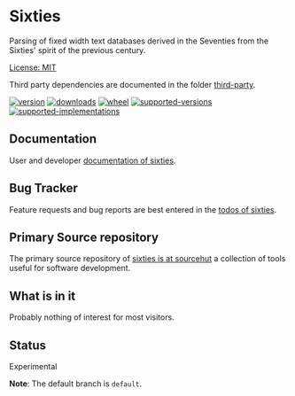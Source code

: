 # Sixties

Parsing of fixed width text databases derived in the Seventies from the Sixties' spirit of the previous century.

[License: MIT](https://git.sr.ht/~sthagen/sixties/tree/default/item/LICENSE)

Third party dependencies are documented in the folder [third-party](third-party/README.md).

[![version](https://img.shields.io/pypi/v/sixties.svg?style=flat)](https://pypi.python.org/pypi/sixties/)
[![downloads](https://pepy.tech/badge/sixties/month)](https://pepy.tech/project/sixties)
[![wheel](https://img.shields.io/pypi/wheel/sixties.svg?style=flat)](https://pypi.python.org/pypi/sixties/)
[![supported-versions](https://img.shields.io/pypi/pyversions/sixties.svg?style=flat)](https://pypi.python.org/pypi/sixties/)
[![supported-implementations](https://img.shields.io/pypi/implementation/sixties.svg?style=flat)](https://pypi.python.org/pypi/sixties/)

## Documentation

User and developer [documentation of sixties](https://codes.dilettant.life/docs/sixties).

## Bug Tracker

Feature requests and bug reports are best entered in the [todos of sixties](https://todo.sr.ht/~sthagen/sixties).

## Primary Source repository

The primary source repository of [sixties is at sourcehut](https://git.sr.ht/~sthagen/sixties)
a collection of tools useful for software development.

## What is in it

Probably nothing of interest for most visitors.

## Status

Experimental

**Note**: The default branch is `default`.
